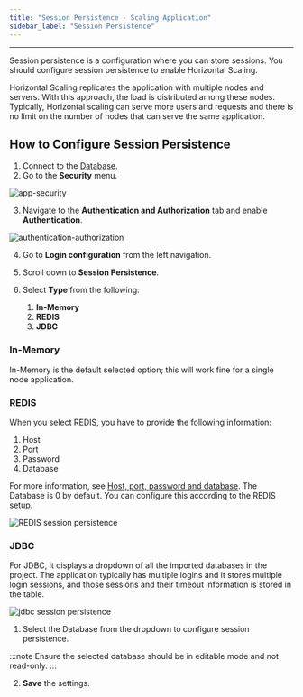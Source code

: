 ```yaml
---
title: "Session Persistence - Scaling Application"
sidebar_label: "Session Persistence"
---
```

---

Session persistence is a configuration where you can store sessions. You should configure session persistence to enable Horizontal Scaling.

Horizontal Scaling replicates the application with multiple nodes and servers. With this approach, the load is distributed among these nodes. Typically, Horizontal scaling can serve more users and requests and there is no limit on the number of nodes that can serve the same application.

## How to Configure Session Persistence

1. Connect to the [Database](/learn/assets/db_new.png).
2. Go to the **Security** menu.

![app-security](/learn/assets/sec_access.png)

3. Navigate to the **Authentication and Authorization** tab and enable **Authentication**.

![authentication-authorization](/learn/assets/authentication-authorization.png)

4. Go to **Login configuration** from the left navigation.
5. Scroll down to **Session Persistence**.
6. Select **Type** from the following:

    1. **In-Memory**
    2. **REDIS**
    3. **JDBC**

### In-Memory

In-Memory is the default selected option; this will work fine for a single node application.

### REDIS

When you select REDIS, you have to provide the following information:

1. Host
2. Port
3. Password
4. Database

For more information, see [Host, port, password and database](https://redis.io/topics/rediscli#host-port-password-and-database).
The Database is 0 by default. You can configure this according to the REDIS setup.

![REDIS session persistence](/learn/assets/redis-session-persistence.png)

### JDBC

For JDBC, it displays a dropdown of all the imported databases in the project. The application typically has multiple logins and it stores multiple login sessions, and those sessions and their timeout information is stored in the table.

![jdbc session persistence](/learn/assets/jdbc-session-persistence.png)

1. Select the Database from the dropdown to configure session persistence.

:::note
Ensure the selected database should be in editable mode and not read-only.
:::

2. **Save** the settings.